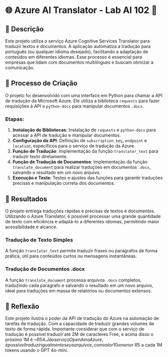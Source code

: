 # 🌐 Azure AI Translator - Lab AI 102 📝

## 📒 Descrição
Este projeto utiliza o serviço Azure Cognitive Services Translator para traduzir textos e documentos. A aplicação automatiza a tradução para português (ou qualquer idioma desejado), facilitando a adaptação de conteúdos em diferentes idiomas. Esse processo é essencial para empresas que lidam com documentos multilíngues e buscam otimizar a comunicação.

## 🧐 Processo de Criação
O projeto foi desenvolvido com uma interface em Python para chamar a API de tradução da Microsoft Azure. Ele utiliza a biblioteca `requests` para fazer requisições à API e `python-docx` para manipular documentos `.docx`.

### Etapas:
1. **Instalação de Bibliotecas**: Instalação de `requests` e `python-docx` para acessar a API de tradução e manipular documentos.
2. **Configuração da API**: Definição de `subscription_key`, `endpoint` e `location`, específicos para o serviço de tradução da Azure.
3. **Função de Tradução**: Implementação da função `translator_text` para traduzir texto diretamente.
4. **Função de Tradução de Documentos**: Implementação da função `translate_document` para realizar traduções em documentos `.docx`, salvando o resultado em um novo arquivo.
5. **Execução e Teste**: Testes e ajustes das funções para garantir traduções precisas e manipulação correta dos documentos.

## 🚀 Resultados
O projeto entrega traduções rápidas e precisas de textos e documentos. Utilizando o Azure Translator, é possível processar uma grande quantidade de texto com eficiência e adaptá-lo a diferentes idiomas, permitindo maior acessibilidade e alcance.

### Tradução de Texto Simples
A função `translator_text` permite traduzir frases ou parágrafos de forma prática, útil para conteúdos curtos ou mensagens instantâneas.

### Tradução de Documentos .docx
A função `translate_document` processa arquivos `.docx` completos, traduzindo cada parágrafo e salvando o resultado em um novo arquivo, ideal para traduções em massa de relatórios ou documentos extensos.

## 💭 Reflexão
Este projeto ilustra o poder da API de tradução do Azure na automação de tarefas de tradução. Com a capacidade de traduzir grandes volumes de texto de forma rápida.
Importante considerar que com o serviço de tradução é possível traduzir até 2M de caracteres Free, e acima disso o próximo 1M é ~R$54. Já o serviço OpenAi no Azure, é possível traduzir igualmente seus arquivos, com valor 10x menor ~R$5 a cada 1M tokens usando o GPT 4o-mini.
